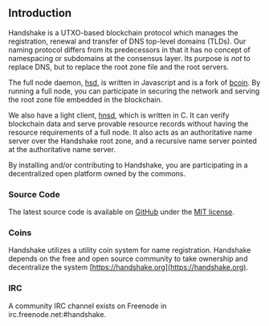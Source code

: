 ## Introduction

Handshake is a UTXO-based blockchain protocol which manages the registration,
renewal and transfer of DNS top-level domains (TLDs). Our naming protocol
differs from its predecessors in that it has no concept of namespacing or
subdomains at the consensus layer. Its purpose is _not_ to replace DNS,
but to replace the root zone file and the root servers.

The full node daemon, [hsd](https://github.com/handshake-org/hsd),
is written in Javascript and is a fork of [bcoin](https://bcoin.io). By
running a full node, you can participate in securing the network and
serving the root zone file embedded in the blockchain.

We also have a light client, [hnsd](https://github.com/handshake-org/hnsd),
which is written in C. It can verify blockchain data and serve provable
resource records without having the resource requirements of a full node.
It also acts as an authoritative name server over the Handshake root zone,
and a recursive name server pointed at the authoritative name server.

By installing and/or contributing to Handshake, you are participating in a
decentralized open platform owned by the commons.

### Source Code

The latest source code is available on
[GitHub](https://github.com/handshake-org) under the
[MIT license](https://opensource.org/licenses/mit-license.php).

### Coins

Handshake utilizes a utility coin system for name registration.
Handshake depends on the free and open source community to take ownership
and decentralize the system [https://handshake.org](https://handshake.org).

### IRC

A community IRC channel exists on Freenode in irc.freenode.net:#handshake.
